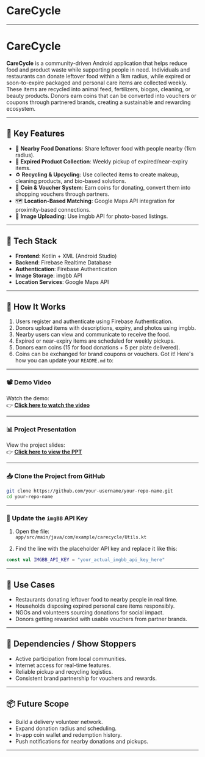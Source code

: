 # CareCycle


---

# CareCycle

**CareCycle** is a community-driven Android application that helps reduce food and product waste while supporting people in need. Individuals and restaurants can donate leftover food within a 1km radius, while expired or soon-to-expire packaged and personal care items are collected weekly. These items are recycled into animal feed, fertilizers, biogas, cleaning, or beauty products. Donors earn coins that can be converted into vouchers or coupons through partnered brands, creating a sustainable and rewarding ecosystem.

---

## 🌟 Key Features

- 🍛 **Nearby Food Donations**: Share leftover food with people nearby (1km radius).
- 🧼 **Expired Product Collection**: Weekly pickup of expired/near-expiry items.
- ♻️ **Recycling & Upcycling**: Use collected items to create makeup, cleaning products, and bio-based solutions.
- 🎁 **Coin & Voucher System**: Earn coins for donating, convert them into shopping vouchers through partners.
- 🗺️ **Location-Based Matching**: Google Maps API integration for proximity-based connections.
- 📸 **Image Uploading**: Use imgbb API for photo-based listings.

---

## 🔐 Tech Stack

- **Frontend**: Kotlin + XML (Android Studio)
- **Backend**: Firebase Realtime Database
- **Authentication**: Firebase Authentication
- **Image Storage**: imgbb API
- **Location Services**: Google Maps API

---

## 🔄 How It Works

1. Users register and authenticate using Firebase Authentication.
2. Donors upload items with descriptions, expiry, and photos using imgbb.
3. Nearby users can view and communicate to receive the food.
4. Expired or near-expiry items are scheduled for weekly pickups.
5. Donors earn coins (15 for food donations + 5 per plate delivered).
6. Coins can be exchanged for brand coupons or vouchers.
Got it! Here's how you can update your `README.md` to:



---

### 📽️ Demo Video

Watch the demo:  
👉 [**Click here to watch the video**](https://drive.google.com/drive/folders/1Vo29O6sdEPWe3i_FPA5NgNQCcPrWmcVF)

---

### 📊 Project Presentation

View the project slides:  
👉 [**Click here to view the PPT**](https://drive.google.com/drive/folders/1Vo29O6sdEPWe3i_FPA5NgNQCcPrWmcVF)

---

### 📥 Clone the Project from GitHub

```bash
git clone https://github.com/your-username/your-repo-name.git
cd your-repo-name
```

---

### 🔑 Update the `imgBB` API Key

1. Open the file:  
   `app/src/main/java/com/example/carecycle/Utils.kt`

2. Find the line with the placeholder API key and replace it like this:

```kotlin
const val IMGBB_API_KEY = "your_actual_imgbb_api_key_here"
```

---

## 🎯 Use Cases

- Restaurants donating leftover food to nearby people in real time.
- Households disposing expired personal care items responsibly.
- NGOs and volunteers sourcing donations for social impact.
- Donors getting rewarded with usable vouchers from partner brands.

---

## 🚧 Dependencies / Show Stoppers

- Active participation from local communities.
- Internet access for real-time features.
- Reliable pickup and recycling logistics.
- Consistent brand partnership for vouchers and rewards.

---

## 📦 Future Scope

- Build a delivery volunteer network.
- Expand donation radius and scheduling.
- In-app coin wallet and redemption history.
- Push notifications for nearby donations and pickups.

---

